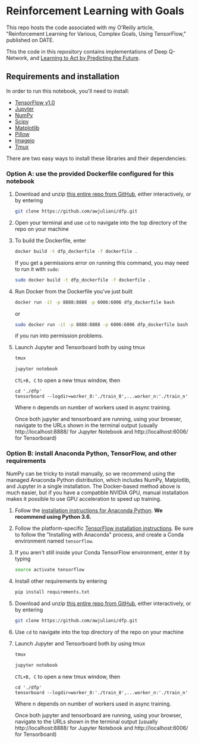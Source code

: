 # Reinforcement Learning with Goals

This repo hosts the code associated with my O'Reilly article, "Reinforcement Learning for Various, Complex Goals, Using TensorFlow," published on DATE.

This the code in this repository contains implementations of Deep Q-Network, and [Learning to Act by Predicting the Future](https://arxiv.org/abs/1611.01779).

## Requirements and installation
In order to run this notebook, you'll need to install:
* [TensorFlow v1.0](https://www.tensorflow.org/)
* [Jupyter](http://jupyter.org/)
* [NumPy](http://www.numpy.org/)
* [Scipy](https://www.scipy.org/)
* [Matplotlib](http://matplotlib.org/)
* [Pillow](https://python-pillow.org/)
* [Imageio](https://imageio.github.io/)
* [Tmux](https://tmux.github.io/)

There are two easy ways to install these libraries and their dependencies:

### Option A: use the provided Dockerfile configured for this notebook

1. Download and unzip [this entire repo from GitHub](https://github.com/awjuliani/dfp), either interactively, or by entering
    ```bash
    git clone https://github.com/awjuliani/dfp.git
    ```

2. Open your terminal and use `cd` to navigate into the top directory of the repo on your machine

3. To build the Dockerfile, enter
    ```bash
    docker build -t dfp_dockerfile -f dockerfile .
    ```
    If you get a permissions error on running this command, you may need to run it with `sudo`:
    ```bash
    sudo docker build -t dfp_dockerfile -f dockerfile .
    ```

4. Run Docker from the Dockerfile you've just built
    ```bash
    docker run -it -p 8888:8888 -p 6006:6006 dfp_dockerfile bash
    ```
    or
    ```bash
    sudo docker run -it -p 8888:8888 -p 6006:6006 dfp_dockerfile bash
    ```
    if you run into permission problems.

5. Launch Jupyter and Tensorboard both by using tmux 
    ```bash
    tmux
    
    jupyter notebook
    ```
    `CTL+B, C` to open a new tmux window, then
    
    ```
    cd './dfp'
    tensorboard --logdir=worker_0:'./train_0',...worker_n:'./train_n'
    ```
    Where n depends on number of workers used in async training.
    
    Once both jupyter and tensorboard are running, using your browser, navigate to the URLs shown in the terminal output (usually http://localhost:8888/ for Jupyter Notebook and http://localhost:6006/ for Tensorboard)

### Option B: install Anaconda Python, TensorFlow, and other requirements
NumPy can be tricky to install manually, so we recommend using the managed Anaconda Python distribution, which includes NumPy, Matplotlib, and Jupyter in a single installation. The Docker-based method above is much easier, but if you have a compatible NVIDIA GPU, manual installation makes it possible to use GPU acceleration to speed up training.

1. Follow the [installation instructions for Anaconda Python](https://www.continuum.io/downloads). **We recommend using Python 3.6.**

2. Follow the platform-specific [TensorFlow installation instructions](https://www.tensorflow.org/install/). Be sure to follow the "Installing with Anaconda" process, and create a Conda environment named `tensorflow`.

3. If you aren't still inside your Conda TensorFlow environment, enter it by typing
    ```bash
    source activate tensorflow
    ```

4. Install other requirements by entering
    ```bash
    pip install requirements.txt
    ```

5. Download and unzip [this entire repo from GitHub](https://github.com/awjuliani/dfp), either interactively, or by entering
    ```bash
    git clone https://github.com/awjuliani/dfp.git
    ```

6. Use `cd` to navigate into the top directory of the repo on your machine

7. Launch Jupyter and Tensorboard both by using tmux 
    ```bash
    tmux
    
    jupyter notebook
    ```
    `CTL+B, C` to open a new tmux window, then
    
    ```
    cd './dfp'
    tensorboard --logdir=worker_0:'./train_0',...worker_n:'./train_n'
    ```
    Where n depends on number of workers used in async training.
    
    Once both jupyter and tensorboard are running, using your browser, navigate to the URLs shown in the terminal output (usually http://localhost:8888/ for Jupyter Notebook and http://localhost:6006/ for Tensorboard)
